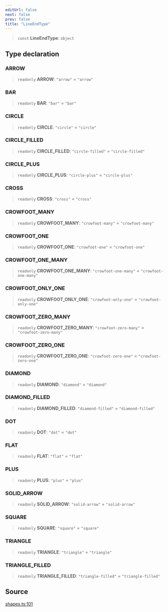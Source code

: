 ```yaml
---
editUrl: false
next: false
prev: false
title: "LineEndType"
---
```


> `const` **LineEndType**: `object`

## Type declaration

### ARROW

> `readonly` **ARROW**: `"arrow"` = `"arrow"`

### BAR

> `readonly` **BAR**: `"bar"` = `"bar"`

### CIRCLE

> `readonly` **CIRCLE**: `"circle"` = `"circle"`

### CIRCLE\_FILLED

> `readonly` **CIRCLE\_FILLED**: `"circle-filled"` = `"circle-filled"`

### CIRCLE\_PLUS

> `readonly` **CIRCLE\_PLUS**: `"circle-plus"` = `"circle-plus"`

### CROSS

> `readonly` **CROSS**: `"cross"` = `"cross"`

### CROWFOOT\_MANY

> `readonly` **CROWFOOT\_MANY**: `"crowfoot-many"` = `"crowfoot-many"`

### CROWFOOT\_ONE

> `readonly` **CROWFOOT\_ONE**: `"crowfoot-one"` = `"crowfoot-one"`

### CROWFOOT\_ONE\_MANY

> `readonly` **CROWFOOT\_ONE\_MANY**: `"crowfoot-one-many"` = `"crowfoot-one-many"`

### CROWFOOT\_ONLY\_ONE

> `readonly` **CROWFOOT\_ONLY\_ONE**: `"crowfoot-only-one"` = `"crowfoot-only-one"`

### CROWFOOT\_ZERO\_MANY

> `readonly` **CROWFOOT\_ZERO\_MANY**: `"crowfoot-zero-many"` = `"crowfoot-zero-many"`

### CROWFOOT\_ZERO\_ONE

> `readonly` **CROWFOOT\_ZERO\_ONE**: `"crowfoot-zero-one"` = `"crowfoot-zero-one"`

### DIAMOND

> `readonly` **DIAMOND**: `"diamond"` = `"diamond"`

### DIAMOND\_FILLED

> `readonly` **DIAMOND\_FILLED**: `"diamond-filled"` = `"diamond-filled"`

### DOT

> `readonly` **DOT**: `"dot"` = `"dot"`

### FLAT

> `readonly` **FLAT**: `"flat"` = `"flat"`

### PLUS

> `readonly` **PLUS**: `"plus"` = `"plus"`

### SOLID\_ARROW

> `readonly` **SOLID\_ARROW**: `"solid-arrow"` = `"solid-arrow"`

### SQUARE

> `readonly` **SQUARE**: `"square"` = `"square"`

### TRIANGLE

> `readonly` **TRIANGLE**: `"triangle"` = `"triangle"`

### TRIANGLE\_FILLED

> `readonly` **TRIANGLE\_FILLED**: `"triangle-filled"` = `"triangle-filled"`

## Source

[shapes.ts:101](https://github.com/dgmjs/dgmjs/blob/6298c851d69b83f472385d1ebb3c937ddb56985d/packages/core/src/shapes.ts#L101)
